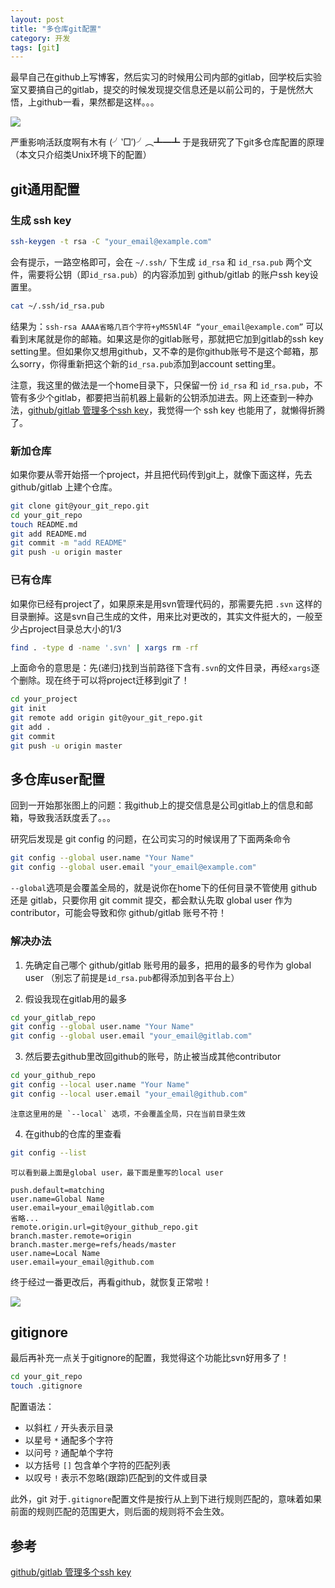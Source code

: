 ```yaml
---
layout: post
title: "多仓库git配置"
category: 开发
tags: [git]
---
```


最早自己在github上写博客，然后实习的时候用公司内部的gitlab，回学校后实验室又要搞自己的gitlab，提交的时候发现提交信息还是以前公司的，于是恍然大悟，上github一看，果然都是这样。。。

<!-- more -->

<img src="/images/captures/20160118_01.png">

严重影响活跃度啊有木有 (╯‵□′)╯︵┻━┻   于是我研究了下git多仓库配置的原理（本文只介绍类Unix环境下的配置）


git通用配置
-----------

### 生成 ssh key

```bash
ssh-keygen -t rsa -C "your_email@example.com"
```

会有提示，一路空格即可，会在 `~/.ssh/` 下生成 `id_rsa` 和 `id_rsa.pub` 两个文件，需要将公钥（即`id_rsa.pub`）的内容添加到 github/gitlab 的账户ssh key设置里。

```bash
cat ~/.ssh/id_rsa.pub
```
	
结果为：`ssh-rsa AAAA省略几百个字符+yMS5Nl4F “your_email@example.com”` 可以看到末尾就是你的邮箱。如果这是你的gitlab账号，那就把它加到gitlab的ssh key setting里。但如果你又想用github，又不幸的是你github账号不是这个邮箱，那么sorry，你得重新把这个新的`id_rsa.pub`添加到account setting里。

注意，我这里的做法是一个home目录下，只保留一份 `id_rsa` 和 `id_rsa.pub`，不管有多少个gitlab，都要把当前机器上最新的公钥添加进去。网上还查到一种办法，[github/gitlab 管理多个ssh key](http://www.cnblogs.com/fanyong/p/3962455.html)，我觉得一个 ssh key 也能用了，就懒得折腾了。

### 新加仓库

如果你要从零开始搭一个project，并且把代码传到git上，就像下面这样，先去 github/gitlab 上建个仓库。

```bash
git clone git@your_git_repo.git
cd your_git_repo
touch README.md
git add README.md
git commit -m "add README"
git push -u origin master
```

### 已有仓库

如果你已经有project了，如果原来是用svn管理代码的，那需要先把 `.svn` 这样的目录删掉。这是svn自己生成的文件，用来比对更改的，其实文件挺大的，一般至少占project目录总大小的1/3

```bash
find . -type d -name '.svn' | xargs rm -rf
```
	
上面命令的意思是：先(递归)找到当前路径下含有`.svn`的文件目录，再经`xargs`逐个删除。现在终于可以将project迁移到git了！

```bash
cd your_project
git init
git remote add origin git@your_git_repo.git
git add .
git commit
git push -u origin master
```


多仓库user配置
-------------
回到一开始那张图上的问题：我github上的提交信息是公司gitlab上的信息和邮箱，导致我活跃度丢了。。。

研究后发现是 git config 的问题，在公司实习的时候误用了下面两条命令

```bash
git config --global user.name "Your Name"
git config --global user.email "your_email@example.com"
```

`--global`选项是会覆盖全局的，就是说你在home下的任何目录不管使用 github 还是 gitlab，只要你用 git commit 提交，都会默认先取 global user 作为 contributor，可能会导致和你 github/gitlab 账号不符！

### 解决办法

1. 先确定自己哪个 github/gitlab 账号用的最多，把用的最多的号作为 global user （别忘了前提是`id_rsa.pub`都得添加到各平台上）

2. 假设我现在gitlab用的最多

```bash
cd your_gitlab_repo
git config --global user.name "Your Name"
git config --global user.email "your_email@gitlab.com"
```
	
3. 然后要去github里改回github的账号，防止被当成其他contributor

```bash
cd your_github_repo
git config --local user.name "Your Name"
git config --local user.email "your_email@github.com"
```

	注意这里用的是 `--local` 选项，不会覆盖全局，只在当前目录生效

4. 在github的仓库的里查看

```bash
git config --list
```

	可以看到最上面是global user，最下面是重写的local user
	
```
push.default=matching
user.name=Global Name
user.email=your_email@gitlab.com
省略...
remote.origin.url=git@your_github_repo.git
branch.master.remote=origin
branch.master.merge=refs/heads/master
user.name=Local Name
user.email=your_email@github.com
```

终于经过一番更改后，再看github，就恢复正常啦！

<img src="/images/captures/20160118_02.png">


gitignore
----------
最后再补充一点关于gitignore的配置，我觉得这个功能比svn好用多了！

```bash
cd your_git_repo
touch .gitignore
```

配置语法：

- 以斜杠 `/` 开头表示目录
- 以星号 `*` 通配多个字符
- 以问号 `?` 通配单个字符
- 以方括号 `[]` 包含单个字符的匹配列表
- 以叹号 `!` 表示不忽略(跟踪)匹配到的文件或目录

此外，git 对于`.gitignore`配置文件是按行从上到下进行规则匹配的，意味着如果前面的规则匹配的范围更大，则后面的规则将不会生效。


参考
----
[github/gitlab 管理多个ssh key](http://www.cnblogs.com/fanyong/p/3962455.html)

